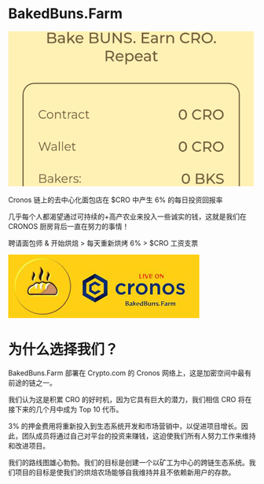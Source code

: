 # BakedBuns.Farm


![iudsabn](iudsabn.png)

<p>Cronos 链上的去中心化面包店在 $CRO 中产生 6% 的每日投资回报率&nbsp;</p>
<p>几乎每个人都渴望通过可持续的+高产农业来投入一些诚实的钱，这就是我们在 CRONOS 厨房背后一直在努力的事情！&nbsp;</p>
<p>聘请面包师 &amp; 开始烘焙 > 每天重新烘烤 6% > $CRO 工资支票</p>

![isdn](isdn.png)

# **为什么选择我们？**

BakedBuns.Farm 部署在 Crypto.com 的 Cronos 网络上，这是加密空间中最有前途的链之一。

我们认为这是积累 CRO 的好时机，因为它具有巨大的潜力，我们相信 CRO 将在接下来的几个月中成为 Top 10 代币。

3% 的押金费用将重新投入到生态系统开发和市场营销中，以促进项目增长。因此，团队成员将通过自己对平台的投资来赚钱，这迫使我们所有人努力工作来维持和改进项目。

我们的路线图雄心勃勃。我们的目标是创建一个以矿工为中心的跨链生态系统。我们项目的目标是使我们的烘焙农场能够自我维持并且不依赖新用户的存款。

# 
